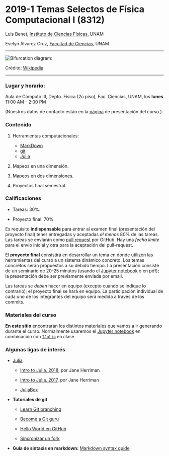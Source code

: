 # 2019-1 Temas Selectos de Física Computacional I (8312)

Luis Benet, [Instituto de Ciencias Físicas](http://www.fis.unam.mx), UNAM

Evelyn Álvarez Cruz, [Facultad de Ciencias](http://www.fciencias.unam.mx), UNAM

---

![Bifurcation diagram:](https://upload.wikimedia.org/wikipedia/commons/thumb/5/50/Logistic_Bifurcation_map_High_Resolution.png/320px-Logistic_Bifurcation_map_High_Resolution.png)

Crédito: [Wikipedia](https://en.wikipedia.org/wiki/Logistic_map)

---


### Lugar y horario:
Aula de Cómputo III, Depto. Física (2o piso), Fac. Ciencias, UNAM, los **lunes** 11:00 AM - 2:00 PM

(Nuestros datos de contacto están en la [página](http://www.fciencias.unam.mx/docencia/horarios/presentacion/295982)
de presentación del curso.)


### Contenido

1. Herramientas computacionales:
    - [MarkDown](https://confluence.atlassian.com/display/STASH/Markdown+syntax+guide)
    - [git](https://www.atlassian.com/git/tutorials/)
    - [Julia](http://julialang.org)

2. Mapeos en una dimensión.

3. Mapeos en dos dimensiones.

5. Proyectos final semestral.


### Calificaciones

- Tareas: 30%.

- Proyecto final: 70%

Es requisito **indispensable** para entrar al examen final (presentación del proyecto final)
tener entregadas y aceptadas *al menos* 80% de las tareas. Las tareas se enviarán como
[pull request](https://help.github.com/articles/using-pull-requests/) por GitHub. Hay
una *fecha límite* para el envío inicial y otra para la aceptación del pull-request.

El **proyecto final** consistirá en desarrollar un tema en donde utilizen las
herramientas del curso a un sistema dinámico concreto. Los temas concretos
serán propuestos a su debido tiempo. La presentación consiste de un seminario
de 20-25 minutos (usando el [Jupyter notebook](jupyter.org) o en pdf); la
presentación debe ser previamente enviada por email.

Las tareas se *deben* hacer en equipo (excepto cuando se indique lo contrario);
el proyecto final se hará en equipo. La participación individual de
cada uno de los integrantes del equipo será medida a través de los commits.


### Materiales del curso

**En este sitio** encontrarán los distintos materiales que vamos a ir generando
durante el curso. Normalmente usaremos el [Jupyter notebook](http://jupyter.org)
en combinación con [`IJulia`](https://github.com/JuliaLang/IJulia.jl) en clase.


### Algunas ligas de interés

- [Julia](http://julialang.org/julialang.org)

    - [Intro to Julia, 2018](https://www.youtube.com/watch?v=Fh3Nj0v0Iho&t=0s&list=PLP8iPy9hna6Qsq5_-zrg0NTwqDSDYtfQB&index=92), por Jane Herriman

    - [Intro to Julia, 2017](https://www.youtube.com/watch?v=4igzy3bGVkQ), por Jane Herriman

    - [JuliaBox](http://juliabox.org)


- **Tutoriales de git**

    - [Learn Git branching](http://pcottle.github.io/learnGitBranching)

    - [Become a Git guru](https://www.atlassian.com/git/tutorials/)

    - [Hello World en GitHub](https://guides.github.com/activities/hello-world/)

    - [Sincronizar un fork](https://help.github.com/articles/syncing-a-fork/)

- **Guía de sintaxis en markdown:** [Markdown syntax guide](https://confluence.atlassian.com/display/STASH/Markdown+syntax+guide)
